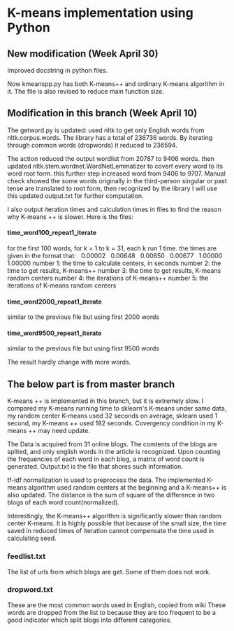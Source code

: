 # K-means implementation using Python

## New modification (Week April 30)
Improved docstring in python files.

Now kmeanspp.py has both K-means++ and ordinary K-means algorithm in it. The file is also revised to reduce main function size.

## Modification in this branch (Week April 10)
The getword.py is updated: used nltk to get only English words from nltk.corpus.words. The library has a total of 236736 words. By iterating through common words (dropwords) it reduced to 236594.

The action reduced the output wordlist from 20787 to 9406 words. then updated nltk.stem.wordnet.WordNetLemmatizer to covert every word to its word root form. this further step increased word from 9406 to 9707. Manual check showed the some words originally in the third-person singular or past tense are translated to root form, then recognized by the library
I will use this updated output.txt for further computation. 

I also output iteration times and calculation times in files to find the reason why K-means ++ is slower. Here is the files:

#### time_word100_repeat1_iterate
for the first 100 words, for k = 1 to k = 31, each k run 1 time. the times are given in the format that:
   0.00002    0.00648    0.00650    0.00677    1.00000    1.00000
number 1: the time to calculate centers, in seconds
number 2: the time to get results, K-means++
number 3: the time to get results, K-means random centers
number 4: the iterations of K-means++
number 5: the iterations of K-means random centers

#### time_word2000_repeat1_iterate
similar to the previous file but using first 2000 words

#### time_word9500_repeat1_iterate
similar to the previous file but using first 9500 words

The result hardly change with more words.

## The below part is from master branch
K-means ++ is implemented in this branch, but it is extremely slow. I compared my K-means running time to sklearn's K-means under same data, my random center K-means used 32 seconds on average, sklearn used 1 second, my K-means ++ used 182 seconds. Covergency condition in my K-means ++ may need update.

The Data is acquired from 31 online blogs. The comtents of the blogs are splited, and only english words in the article is recognized. Upon counting the frequencies of each word in each blog, a matrix of word count is generated. Output.txt is the file that shores such information. 

tf-idf normalization is used to preprocess the data. The implemented K-means algorithm used random centers at the beginning and a K-means++ is also updated. The distance is the sum of square of the difference in two blogs of each word count(normalized). 

Interestingly, the K-means++ algorithm is significantly slower than random center K-means. It is highly possible that because of the small size, the time saved in reduced times of iteration cannot compensate the time used in calculating seed. 

### feedlist.txt
The list of urls from which blogs are get. Some of them does not work.

### dropword.txt
These are the most common words used in English, copied from wiki
These words are dropped from the list to because they are too frequent to be a good indicator which split blogs into different categories.
